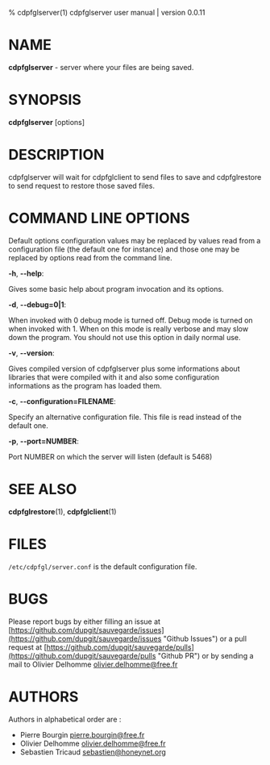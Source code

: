 % cdpfglserver(1) cdpfglserver user manual | version 0.0.11

# NAME

**cdpfglserver** - server where your files are being saved.


# SYNOPSIS

**cdpfglserver** [options]


# DESCRIPTION

cdpfglserver will wait for cdpfglclient to send files to save and cdpfglrestore to send request to restore those saved files.


# COMMAND LINE OPTIONS

   Default options configuration values may be replaced by values read from a configuration file (the default one for instance) and those one may be replaced by options read from the command line.


**-h**, **--help**:

   Gives some basic help about program invocation and its options.

**-d**, **--debug=0|1**:

   When invoked with 0 debug mode is turned off. Debug mode is turned on when invoked with 1. When on this mode is really verbose and may slow down the program. You should not use this option in daily normal use.  

**-v**, **--version**:

   Gives compiled version of cdpfglserver plus some informations about libraries that were compiled with it and also some configuration informations as the program has loaded them.

**-c**, **--configuration=FILENAME**:

   Specify an alternative configuration file. This file is read instead of the default one.

**-p**, **--port=NUMBER**:

   Port NUMBER on which the server will listen (default is 5468)


# SEE ALSO

**cdpfglrestore**(1), **cdpfglclient**(1)


# FILES

`/etc/cdpfgl/server.conf` is the default configuration file.


# BUGS

Please report bugs by either filling an issue at [https://github.com/dupgit/sauvegarde/issues](https://github.com/dupgit/sauvegarde/issues "Github Issues") or a pull request at [https://github.com/dupgit/sauvegarde/pulls](https://github.com/dupgit/sauvegarde/pulls "Github PR") or by sending a mail to Olivier Delhomme <olivier.delhomme@free.fr>


# AUTHORS

Authors in alphabetical order are :

* Pierre Bourgin <pierre.bourgin@free.fr>  
* Olivier Delhomme <olivier.delhomme@free.fr>  
* Sebastien Tricaud <sebastien@honeynet.org>  
